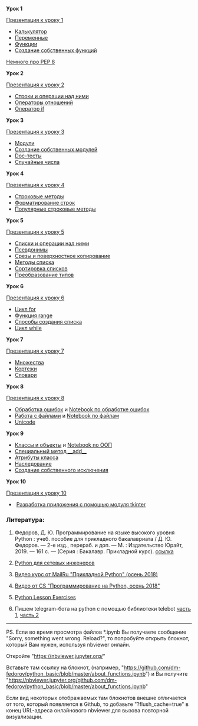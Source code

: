 <strong>Урок 1</strong>

<a href="https://dfedorov.spb.ru/python3/python_marafon_01.pdf">Презентация к уроку 1</a>

<ul>
 	<li><a href="https://www.youtube.com/watch?v=ROIb6kInHD4">Калькулятор</a></li>
 	<li><a href="https://youtu.be/ROIb6kInHD4?t=302">Переменные</a></li>
 	<li><a href="https://youtu.be/ROIb6kInHD4?t=673">Функции</a></li>
 	<li><a href="https://youtu.be/ROIb6kInHD4?t=1027">Создание собственных функций</a></li>
</ul>

[Немного про PEP 8](https://github.com/tkhirianov/lections_2019/blob/master/semestr_1/lec_12/shortly_about_PEP8_with_examples.pdf)

<strong>Урок 2</strong>

<a href="https://dfedorov.spb.ru/python3/python_marafon_02.pdf">Презентация к уроку 2</a>

<ul>
 	<li><a href="https://youtu.be/ouZBpsgn2bE?list=PLsFgCA3RuGOCgfD0evyDcJf27G3VpWumX&amp;t=27">Строки и операции над ними</a></li>
 	<li><a href="https://youtu.be/ouZBpsgn2bE?list=PLsFgCA3RuGOCgfD0evyDcJf27G3VpWumX&amp;t=1002">Операторы отношений</a></li>
 	<li><a href="https://youtu.be/ouZBpsgn2bE?list=PLsFgCA3RuGOCgfD0evyDcJf27G3VpWumX&amp;t=1353">Оператор if</a></li>
</ul>

<strong>Урок 3</strong>

<a href="https://dfedorov.spb.ru/python3/python_marafon_03.pdf">Презентация к уроку 3</a>

<ul>
 	<li><a href="https://youtu.be/9K1q19l7EUM?list=PLsFgCA3RuGOCgfD0evyDcJf27G3VpWumX&amp;t=36">Модули</a></li>
 	<li><a href="https://youtu.be/9K1q19l7EUM?list=PLsFgCA3RuGOCgfD0evyDcJf27G3VpWumX&amp;t=404">Создание собственных модулей</a></li>
 	<li><a href="https://youtu.be/9K1q19l7EUM?list=PLsFgCA3RuGOCgfD0evyDcJf27G3VpWumX&amp;t=778">Doc-тесты</a></li>
 	<li><a href="https://youtu.be/9K1q19l7EUM?list=PLsFgCA3RuGOCgfD0evyDcJf27G3VpWumX&amp;t=914">Случайные числа</a></li>
</ul>

<strong>Урок 4</strong>

<a href="https://dfedorov.spb.ru/python3/python_marafon_04.pdf">Презентация к уроку 4</a>

<ul>
 	<li><a href="https://youtu.be/7ue_Vz17i5g?list=PLsFgCA3RuGOCgfD0evyDcJf27G3VpWumX&amp;t=16">Строковые методы</a></li>
 	<li><a href="https://youtu.be/7ue_Vz17i5g?list=PLsFgCA3RuGOCgfD0evyDcJf27G3VpWumX&amp;t=292">Форматирование строк</a></li>
 	<li><a href="https://youtu.be/7ue_Vz17i5g?list=PLsFgCA3RuGOCgfD0evyDcJf27G3VpWumX&amp;t=482">Популярные строковые методы</a></li>
</ul>

<strong>Урок 5</strong>

<a href="https://dfedorov.spb.ru/python3/python_marafon_05.pdf">Презентация к уроку 5</a>

<ul>
 	<li><a href="https://youtu.be/jEPKPzntN5Q?list=PLsFgCA3RuGOCgfD0evyDcJf27G3VpWumX&amp;t=60">Списки и операции над ними</a></li>
 	<li><a href="https://youtu.be/jEPKPzntN5Q?list=PLsFgCA3RuGOCgfD0evyDcJf27G3VpWumX&amp;t=572">Псевдонимы</a></li>
 	<li><a href="https://youtu.be/jEPKPzntN5Q?list=PLsFgCA3RuGOCgfD0evyDcJf27G3VpWumX&amp;t=816">Срезы и поверхностное копирование</a></li>
 	<li><a href="https://youtu.be/jEPKPzntN5Q?list=PLsFgCA3RuGOCgfD0evyDcJf27G3VpWumX&amp;t=1267">Методы списка</a></li>
 	<li><a href="https://youtu.be/jEPKPzntN5Q?list=PLsFgCA3RuGOCgfD0evyDcJf27G3VpWumX&amp;t=1387">Сортировка списков</a></li>
 	<li><a href="https://youtu.be/jEPKPzntN5Q?list=PLsFgCA3RuGOCgfD0evyDcJf27G3VpWumX&amp;t=1522">Преобразование типов</a></li>
</ul>

<strong>Урок 6</strong>

<a href="https://dfedorov.spb.ru/python3/python_marafon_06.pdf">Презентация к уроку 6</a>

<ul>
 	<li><a href="https://youtu.be/XPbpktpYgeM?list=PLsFgCA3RuGOCgfD0evyDcJf27G3VpWumX&amp;t=61">Цикл for</a></li>
 	<li><a href="https://youtu.be/XPbpktpYgeM?list=PLsFgCA3RuGOCgfD0evyDcJf27G3VpWumX&amp;t=310">Функция range</a></li>
 	<li><a href="https://youtu.be/XPbpktpYgeM?list=PLsFgCA3RuGOCgfD0evyDcJf27G3VpWumX&amp;t=873">Способы создания списка</a></li>
 	<li><a href="https://youtu.be/XPbpktpYgeM?list=PLsFgCA3RuGOCgfD0evyDcJf27G3VpWumX&amp;t=1700">Цикл while</a></li>
</ul>

<strong>Урок 7</strong>

<a href="https://dfedorov.spb.ru/python3/python_marafon_07.pdf">Презентация к уроку 7</a>

<ul>
 	<li><a href="https://youtu.be/nXggilOWarg?list=PLsFgCA3RuGOCgfD0evyDcJf27G3VpWumX&amp;t=37">Множества</a></li>
 	<li><a href="https://youtu.be/nXggilOWarg?list=PLsFgCA3RuGOCgfD0evyDcJf27G3VpWumX&amp;t=219">Кортежи</a></li>
 	<li><a href="https://youtu.be/nXggilOWarg?list=PLsFgCA3RuGOCgfD0evyDcJf27G3VpWumX&amp;t=422">Словари</a></li>
</ul>

<strong>Урок 8</strong>

<a href="https://dfedorov.spb.ru/python3/python_marafon_08.pdf">Презентация к уроку 8</a>

<ul>
 	<li><a href="https://youtu.be/xTej-yV2BpQ?list=PLsFgCA3RuGOCgfD0evyDcJf27G3VpWumX&amp;t=62">Обработка ошибок</a> и <a href="https://github.com/dm-fedorov/python_basic/blob/master/about_errors.ipynb">Notebook по обработке ошибок</a></li>   
 	<li><a href="https://youtu.be/xTej-yV2BpQ?list=PLsFgCA3RuGOCgfD0evyDcJf27G3VpWumX&amp;t=969">Работа с файлами</a> и <a href="https://github.com/dm-fedorov/python_basic/blob/master/about_files.ipynb">Notebook по файлам</a></li>
 	<li><a href="https://youtu.be/xTej-yV2BpQ?list=PLsFgCA3RuGOCgfD0evyDcJf27G3VpWumX&amp;t=1995">Unicode</a></li>
</ul>

<strong>Урок 9</strong>

<ul>
 	<li><a href="https://youtu.be/hNfvscEnDtw?list=PLsFgCA3RuGOCgfD0evyDcJf27G3VpWumX&amp;t=45">Классы и объекты</a> и <a href="https://github.com/dm-fedorov/python_basic/blob/master/about_oop.ipynb">Notebook по ООП</a></li>
 	<li><a href="https://youtu.be/hNfvscEnDtw?list=PLsFgCA3RuGOCgfD0evyDcJf27G3VpWumX&amp;t=1311">Специальный метод __add__</a></li>
 	<li><a href="https://youtu.be/hNfvscEnDtw?list=PLsFgCA3RuGOCgfD0evyDcJf27G3VpWumX&amp;t=1681">Атрибуты класса</a></li>
 	<li><a href="https://youtu.be/hNfvscEnDtw?list=PLsFgCA3RuGOCgfD0evyDcJf27G3VpWumX&amp;t=1826">Наследование</a></li>
 	<li><a href="https://youtu.be/hNfvscEnDtw?list=PLsFgCA3RuGOCgfD0evyDcJf27G3VpWumX&amp;t=2111">Создание собственного исключения</a></li>
</ul>

<strong>Урок 10</strong>

<a href="https://dfedorov.spb.ru/python3/python_marafon_10.pdf">Презентация к уроку 10</a>

<ul>
 	<li> <a href="https://youtu.be/oFE1IAzAOtM?list=PLsFgCA3RuGOCgfD0evyDcJf27G3VpWumX&amp;t=26">Разработка приложения с помощью модуля tkinter</a></li>
</ul>

### Литература:

1. Федоров, Д. Ю. Программирование на языке высокого уровня Python : учеб. пособие для прикладного бакалавриата / Д. Ю. Федоров.  — 2-е изд., перераб. и доп. — М. : Издательство Юрайт, 2019. — 161 с. — (Серия : Бакалавр. Прикладной курс). [ссылка](https://biblio-online.ru/book/programmirovanie-na-yazyke-vysokogo-urovnya-python-437489?ref_from=94433)

2. [Python для сетевых инженеров](https://pyneng.readthedocs.io/ru/latest/contents.html)

3. [Видео курс от MailRu "Прикладной Python" (осень 2018)](https://www.youtube.com/playlist?list=PLrCZzMib1e9qM62lMXC90SiFy7-1-kAPJ)

4. [Видео от CS "Программирование на Python, осень 2018"](https://www.youtube.com/playlist?list=PLlb7e2G7aSpQhNphPSpcO4daaRPeVstku)

5. [Python Lesson Exercises](http://fsr.github.io/python-lessons/)

6. Пишем telegram-бота на python с помощью библиотеки telebot [часть 1](https://habr.com/ru/post/448310/), [часть 2](https://habr.com/ru/post/462905/)

***

PS. Если во время просмотра файлов *.ipynb Вы получаете сообщение "Sorry, something went wrong. Reload?", то попробуйте открыть блокнот, который Вам нужен, используя nbviewer онлайн. 

Откройте "https://nbviewer.jupyter.org/"

Вставьте там ссылку на блокнот, (например, "https://github.com/dm-fedorov/python_basic/blob/master/about_functions.ipynb")
и Вы получите "https://nbviewer.jupyter.org/github.com/dm-fedorov/python_basic/blob/master/about_functions.ipynb"

Если вид некоторых отображаемых там блокнотов внешне отличается от того, который появляется в Github, то добавьте "?flush_cache=true" в конец URL-адреса онлайнового nbviewer для вызова повторной визуализации.
